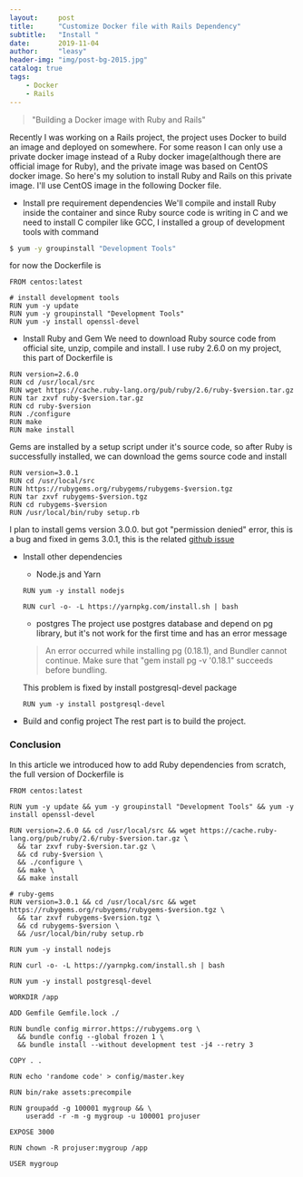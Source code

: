 ```yaml
---
layout:     post
title:      "Customize Docker file with Rails Dependency"
subtitle:   "Install "
date:       2019-11-04
author:     "leasy"
header-img: "img/post-bg-2015.jpg"
catalog: true
tags:
    - Docker
    - Rails
---
```


> "Building a Docker image with Ruby and Rails"

Recently I was working on a Rails project, the project uses Docker to build an image and deployed on somewhere. For some reason I can only use a private docker image instead of a Ruby docker image(although there are official image for Ruby), and the private image was based on CentOS docker image.
So here's my solution to install Ruby and Rails on this private image. I'll use CentOS image in the following Docker file.

- Install pre requirement dependencies
We'll compile and install Ruby inside the container and since Ruby source code is writing in C and we need to install C compiler like GCC, I installed a group of development tools with command
```bash
$ yum -y groupinstall "Development Tools"
```
for now the Dockerfile is
```docker
FROM centos:latest

# install development tools
RUN yum -y update 
RUN yum -y groupinstall "Development Tools" 
RUN yum -y install openssl-devel
```
- Install Ruby and Gem
We need to download Ruby source code from official site, unzip, compile and install. I use ruby 2.6.0 on my project, this part of Dockerfile is
```docker
RUN version=2.6.0 
RUN cd /usr/local/src 
RUN wget https://cache.ruby-lang.org/pub/ruby/2.6/ruby-$version.tar.gz
RUN tar zxvf ruby-$version.tar.gz
RUN cd ruby-$version
RUN ./configure
RUN make
RUN make install
```
Gems are installed by a setup script under it's source code, so after Ruby is successfully installed, we can download the gems source code and install
```docker
RUN version=3.0.1
RUN cd /usr/local/src
RUN https://rubygems.org/rubygems/rubygems-$version.tgz
RUN tar zxvf rubygems-$version.tgz
RUN cd rubygems-$version
RUN /usr/local/bin/ruby setup.rb
```
I plan to install gems version 3.0.0. but got "permission denied" error, this is a bug and fixed in gems 3.0.1, this is the related [github issue](https://github.com/rubygems/rubygems/issues/2535)

- Install other dependencies
    - Node.js and Yarn
    ```docker
    RUN yum -y install nodejs

    RUN curl -o- -L https://yarnpkg.com/install.sh | bash
    ```

    - postgres
    The project use postgres database and depend on pg library, but it's not work for the first time and has an error message
    > An error occurred while installing pg (0.18.1), and Bundler cannot continue. Make sure that "gem install pg -v '0.18.1" succeeds before bundling.

    This problem is fixed by install postgresql-devel package
    ```docker
    RUN yum -y install postgresql-devel
    ```
 - Build and config project
 The rest part is to build the project.


### Conclusion
In this article we introduced how to add Ruby dependencies from scratch, the full version of Dockerfile is
```docker
FROM centos:latest

RUN yum -y update && yum -y groupinstall "Development Tools" && yum -y install openssl-devel

RUN version=2.6.0 && cd /usr/local/src && wget https://cache.ruby-lang.org/pub/ruby/2.6/ruby-$version.tar.gz \
  && tar zxvf ruby-$version.tar.gz \
  && cd ruby-$version \
  && ./configure \
  && make \
  && make install

# ruby-gems
RUN version=3.0.1 && cd /usr/local/src && wget https://rubygems.org/rubygems/rubygems-$version.tgz \
  && tar zxvf rubygems-$version.tgz \
  && cd rubygems-$version \
  && /usr/local/bin/ruby setup.rb

RUN yum -y install nodejs

RUN curl -o- -L https://yarnpkg.com/install.sh | bash

RUN yum -y install postgresql-devel

WORKDIR /app

ADD Gemfile Gemfile.lock ./

RUN bundle config mirror.https://rubygems.org \
  && bundle config --global frozen 1 \
  && bundle install --without development test -j4 --retry 3

COPY . .

RUN echo 'randome code' > config/master.key

RUN bin/rake assets:precompile

RUN groupadd -g 100001 mygroup && \
    useradd -r -m -g mygroup -u 100001 projuser
    
EXPOSE 3000

RUN chown -R projuser:mygroup /app

USER mygroup
```

